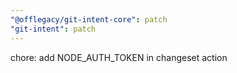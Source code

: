 ```yaml
---
"@offlegacy/git-intent-core": patch
"git-intent": patch
---
```


chore: add NODE_AUTH_TOKEN in changeset action
  